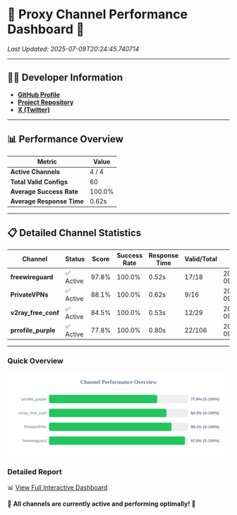 # 🌟 Proxy Channel Performance Dashboard 🌟

_Last Updated: 2025-07-09T20:24:45.740714_

---

## 👩‍💻 Developer Information

- **[GitHub Profile](https://github.com/4n0nymou3)**  
- **[Project Repository](https://github.com/4n0nymou3/multi-proxy-config-fetcher)**  
- **[X (Twitter)](https://x.com/4n0nymou3)**  

---

## 📊 Performance Overview

| Metric                | Value       |
|-----------------------|-------------|
| **Active Channels**   | 4 / 4       |
| **Total Valid Configs** | 60          |
| **Average Success Rate** | 100.0%      |
| **Average Response Time** | 0.62s       |

---

## 📋 Detailed Channel Statistics

| Channel          | Status     | Score  | Success Rate | Response Time | Valid/Total | Last Success               |
|------------------|------------|--------|--------------|---------------|-------------|----------------------------|
| **freewireguard**  | ✅ Active  | 97.8%  | 100.0% | 0.52s         | 17/18       | 2025-07-09T20:24:45.738809 |
| **PrivateVPNs**  | ✅ Active  | 88.1%  | 100.0% | 0.62s         | 9/16       | 2025-07-09T20:24:45.187394 |
| **v2ray_free_conf**  | ✅ Active  | 84.5%  | 100.0% | 0.53s         | 12/29       | 2025-07-09T20:24:44.527024 |
| **prrofile_purple**  | ✅ Active  | 77.8%  | 100.0% | 0.80s         | 22/106       | 2025-07-09T20:24:43.922393 |

---

### Quick Overview
<div align="center">
  <a href="https://raw.githubusercontent.com/nullluser/NullRepo/refs/heads/main/assets/channel_stats_chart.svg">
    <img src="https://raw.githubusercontent.com/nullluser/NullRepo/refs/heads/main/assets/channel_stats_chart.svg" alt="Source Performance Statistics" width="800">
  </a>
</div>

### Detailed Report
📊 [View Full Interactive Dashboard](https://htmlpreview.github.io/?https://github.com/nullluser/NullRepo/blob/main/assets/performance_report.html)

🎉 **All channels are currently active and performing optimally!** 🎉
